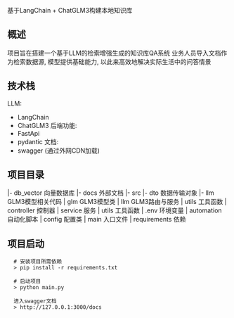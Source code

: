 基于LangChain + ChatGLM3构建本地知识库

## 概述
项目旨在搭建一个基于LLM的检索增强生成的知识库QA系统
业务人员导入文档作为检索数据源, 模型提供基础能力, 以此来高效地解决实际生活中的问答情景

## 技术栈
LLM:
- LangChain
- ChatGLM3
后端功能:
- FastApi
- pydantic
文档:
- swagger (通过外网CDN加载)

## 项目目录
|- db_vector 向量数据库
|- docs      外部文档
|- src
  |- dto        数据传输对象
  |- llm        GLM3模型相关代码
    |  glm      GLM3模型类
    |  llm      GLM3路由与服务
    |  utils    工具函数
  |  controller 控制器
  |  service    服务
  |  utils      工具函数
|  .env         环境变量
|  automation   自动化脚本
|  config       配置类
|  main         入口文件
|  requirements 依赖

## 项目启动
```
  # 安装项目所需依赖
  > pip install -r requirements.txt
```

```
  # 启动项目
  > python main.py
```

```
  进入swagger文档
  > http://127.0.0.1:3000/docs
```